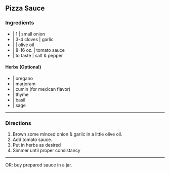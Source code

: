 ## Pizza Sauce

### Ingredients

* | 1          | small onion
* | 3-4 cloves | garlic
* |            | olive oil
* | 8-16 oz.   | tomato sauce
* | to taste   | salt & pepper

#### Herbs (Optional)

* | oregano
* | marjoram
* | cumin (for mexican flavor)
* | thyme
* | basil
* | sage

---

### Directions

1. Brown some minced onion & garlic in a little olive oil.
1. Add tomato sauce.
1. Put in herbs as desired
1. Simmer until proper consistancy

---

OR: buy prepared sauce in a jar.

